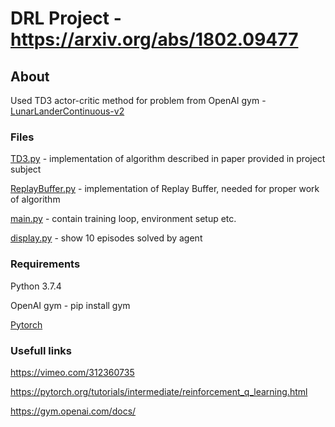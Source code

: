 # DRL Project - https://arxiv.org/abs/1802.09477

## About
Used TD3 actor-critic method for problem from OpenAI gym - [LunarLanderContinuous-v2](https://gym.openai.com/envs/LunarLanderContinuous-v2/)


### Files
[TD3.py](https://github.com/Bogdaner/DRL_Project/blob/master/TD3.py) - implementation of algorithm described in paper provided in project subject

[ReplayBuffer.py](https://github.com/Bogdaner/DRL_Project/blob/master/ReplayBuffer.py) - implementation of Replay Buffer, needed for proper work of algorithm

[main.py](https://github.com/Bogdaner/DRL_Project/blob/master/main.py) - contain training loop, environment setup etc. 

[display.py](https://github.com/Bogdaner/DRL_Project/blob/master/display.py) - show 10 episodes solved by agent

### Requirements
Python 3.7.4

OpenAI gym - pip install gym

[Pytorch](https://pytorch.org/get-started/locally/)

### Usefull links

https://vimeo.com/312360735

https://pytorch.org/tutorials/intermediate/reinforcement_q_learning.html

https://gym.openai.com/docs/
